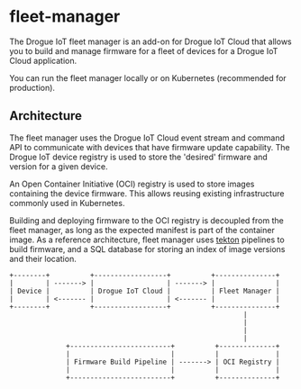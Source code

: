 # fleet-manager

The Drogue IoT fleet manager is an add-on for Drogue IoT Cloud that allows you to build and manage firmware for a fleet of devices for a Drogue IoT Cloud application.

You can run the fleet manager locally or on Kubernetes (recommended for production).

## Architecture

The fleet manager uses the Drogue IoT Cloud event stream and command API to communicate with devices that have firmware update capability. The Drogue IoT device registry is used to store the 'desired' firmware and version for a given device.

An Open Container Initiative (OCI) registry is used to store images containing the device firmware. This allows reusing existing infrastructure commonly used in Kubernetes. 

Building and deploying firmware to the OCI registry is decoupled from the fleet manager, as long as the expected manifest is part of the container image. As a reference architecture, fleet manager uses [tekton](tekton.dev) pipelines to build firmware, and a SQL database for storing an index of image versions and their location.

```
+--------+          +------------------+          +---------------+ 
|        | -------> |                  | -------> |               | 
| Device |          | Drogue IoT Cloud |          | Fleet Manager | 
|        | <------- |                  | <------- |               | 
+--------+          +------------------+          +---------------+ 
                                                          |
                                                          |
                                                          |
                                                          |
              +-------------------------+          +--------------+
              |                         |          |              |
              | Firmware Build Pipeline | -------> | OCI Registry |
              |                         |          |              |
              +-------------------------+          +--------------+
```
